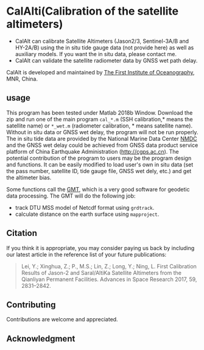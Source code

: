 # CalAlti(Calibration of the satellite altimeters)

- CalAlt can calibrate Satellite Altimeters (Jason2/3, Sentinel-3A/B and HY-2A/B) using the in situ tide gauge data (not provide here) as well as auxiliary models. If you want the in situ data, please contact me.
- CalAlt can validate the satellite radiometer data by GNSS wet path delay.

CalAlt is developed and maintained by [The First Institute of Oceanography](http://www.fio.org.cn/), MNR, China.

## usage

This program has been tested under Matlab 2018b Window. Download the zip and run one of the main program `cal_*.m` (SSH calibration,* means the satellite name) or `*_wet.m` (radiometer calibration, * means satellite name). Without in situ data or GNSS wet delay, the program will not be run properly. The in situ tide data are provided by the National Marine Data Center [NMDC](http://mds.nmdis.org.cn/pages/aboutUs.html) and the GNSS wet delay could be achieved from GNSS data product service platform of China Earthquake Administration (http://cgps.ac.cn). The potential contribution of the program to users may be the program design and functions. It can be easily modified to load user's own in situ data (set the pass number, satellite ID, tide gauge file, GNSS wet dely, etc.) and get the altimeter bias.

Some functions call the [GMT](https://github.com/GenericMappingTools/gmt), which is a very good software for geodetic data processing. The GMT will do the following job:
- track DTU MSS model of Netcdf format using `grdtrack`.
- calculate distance on the earth surface using `mapproject`.


## Citation
If you think it is appropriate, you may consider paying us back by including
our latest article in the reference list of your future publications:

> Lei, Y.; Xinghua, Z.; P., M.S.; Lin, Z.; Long, Y.; Ning, L. First Calibration Results of Jason-2 and Saral/AltiKa Satellite Altimeters from the Qianliyan Permanent Facilities. Advances in Space Research 2017, 59, 2831–2842.

## Contributing

Contributions are welcome and appreciated.

## Acknowledgment




